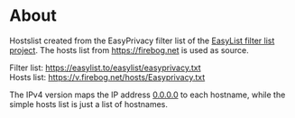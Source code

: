 # About

Hostslist created from the EasyPrivacy filter list of the [EasyList filter list project](https://easylist.to). The hosts list from <https://firebog.net> is used as source.

Filter list: <https://easylist.to/easylist/easyprivacy.txt>  
Hosts list: <https://v.firebog.net/hosts/Easyprivacy.txt>

The IPv4 version maps the IP address [0.0.0.0](http://0.0.0.0) to each hostname, while the simple hosts list is just a list of hostnames.
